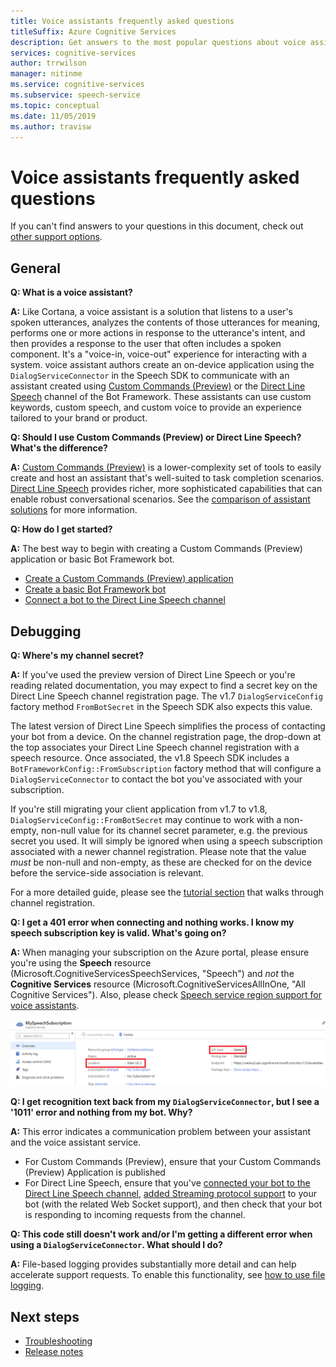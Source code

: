 ```yaml
---
title: Voice assistants frequently asked questions
titleSuffix: Azure Cognitive Services
description: Get answers to the most popular questions about voice assistants using Custom Commands (Preview) or the Direct Line Speech channel.
services: cognitive-services
author: trrwilson
manager: nitinme
ms.service: cognitive-services
ms.subservice: speech-service
ms.topic: conceptual
ms.date: 11/05/2019
ms.author: travisw
---
```


# Voice assistants frequently asked questions

If you can't find answers to your questions in this document, check out [other support options](../cognitive-services-support-options.md?context=%252fazure%252fcognitive-services%252fspeech-service%252fcontext%252fcontext%253fcontext%253d%252fazure%252fcognitive-services%252fspeech-service%252fcontext%252fcontext).

## General

**Q: What is a voice assistant?**

**A:** Like Cortana, a voice assistant is a solution that listens to a user's spoken utterances, analyzes the contents of those utterances for meaning, performs one or more actions in response to the utterance's intent, and then provides a response to the user that often includes a spoken component. It's a "voice-in, voice-out" experience for interacting with a system. voice assistant authors create an on-device application using the `DialogServiceConnector` in the Speech SDK to communicate with an assistant created using [Custom Commands (Preview)](custom-commands.md) or the [Direct Line Speech](direct-line-speech.md) channel of the Bot Framework. These assistants can use custom keywords, custom speech, and custom voice to provide an experience tailored to your brand or product.

**Q: Should I use Custom Commands (Preview) or Direct Line Speech? What's the difference?**

**A:** [Custom Commands (Preview)](custom-commands.md) is a lower-complexity set of tools to easily create and host an assistant that's well-suited to task completion scenarios. [Direct Line Speech](direct-line-speech.md) provides richer, more sophisticated capabilities that can enable robust conversational scenarios. See the [comparison of assistant solutions](voice-assistants.md#choosing-an-assistant-solution) for more information.

**Q: How do I get started?**

**A:** The best way to begin with creating a Custom Commands (Preview) application or basic Bot Framework bot.

- [Create a Custom Commands (Preview) application](./quickstart-custom-commands-application.md)
- [Create a basic Bot Framework bot](/azure/bot-service/bot-builder-tutorial-basic-deploy?view=azure-bot-service-4.0)
- [Connect a bot to the Direct Line Speech channel](/azure/bot-service/bot-service-channel-connect-directlinespeech)

## Debugging

**Q: Where's my channel secret?**

**A:** If you've used the preview version of Direct Line Speech or you're reading related documentation, you may expect to find a secret key on the Direct Line Speech channel registration page. The v1.7 `DialogServiceConfig` factory method `FromBotSecret` in the Speech SDK also expects this value.

The latest version of Direct Line Speech simplifies the process of contacting your bot from a device. On the channel registration page, the drop-down at the top associates your Direct Line Speech channel registration with a speech resource. Once associated, the v1.8 Speech SDK includes a `BotFrameworkConfig::FromSubscription` factory method that will configure a `DialogServiceConnector` to contact the bot you've associated with your subscription.

If you're still migrating your client application from v1.7 to v1.8, `DialogServiceConfig::FromBotSecret` may continue to work with a non-empty, non-null value for its channel secret parameter, e.g. the previous secret you used. It will simply be ignored when using a speech subscription associated with a newer channel registration. Please note that the value _must_ be non-null and non-empty, as these are checked for on the device before the service-side association is relevant.

For a more detailed guide, please see the [tutorial section](tutorial-voice-enable-your-bot-speech-sdk.md#register-the-direct-line-speech-channel) that walks through channel registration.

**Q: I get a 401 error when connecting and nothing works. I know my speech subscription key is valid. What's going on?**

**A:** When managing your subscription on the Azure portal, please ensure you're using the **Speech** resource (Microsoft.CognitiveServicesSpeechServices, "Speech") and _not_ the **Cognitive Services** resource (Microsoft.CognitiveServicesAllInOne, "All Cognitive Services"). Also, please check [Speech service region support for voice assistants](regions.md#voice-assistants).

![correct subscription for direct line speech](media/voice-assistants/faq-supported-subscription.png "example of a compatible Speech subscription")

**Q: I get recognition text back from my `DialogServiceConnector`, but I see a '1011' error and nothing from my bot. Why?**

**A:** This error indicates a communication problem between your assistant and the voice assistant service.

- For Custom Commands (Preview), ensure that your Custom Commands (Preview) Application is published
- For Direct Line Speech, ensure that you've [connected your bot to the Direct Line Speech channel](/azure/bot-service/bot-service-channel-connect-directlinespeech), [added Streaming protocol support](/azure/bot-service/directline-speech-bot) to your bot (with the related Web Socket support), and then check that your bot is responding to incoming requests from the channel.

**Q: This code still doesn't work and/or I'm getting a different error when using a `DialogServiceConnector`. What should I do?**

**A:** File-based logging provides substantially more detail and can help accelerate support requests. To enable this functionality, see [how to use file logging](how-to-use-logging.md).

## Next steps

- [Troubleshooting](troubleshooting.md)
- [Release notes](releasenotes.md)